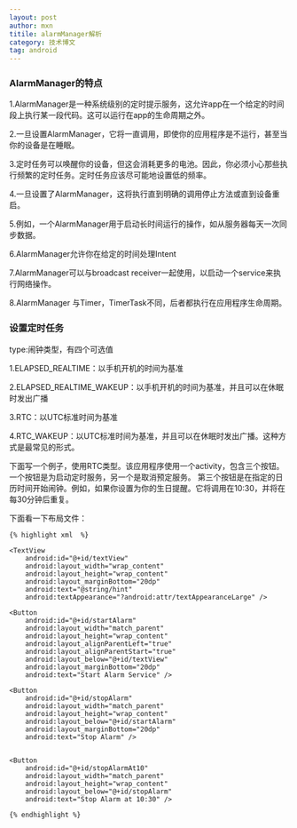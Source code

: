 ```yaml
---
layout: post
author: mxn
titile: alarmManager解析
category: 技术博文
tag: android
---
```


### AlarmManager的特点

1.AlarmManager是一种系统级别的定时提示服务，这允许app在一个给定的时间段上执行某一段代码。这可以运行在app的生命周期之外。

2.一旦设置AlarmManager，它将一直调用，即使你的应用程序是不运行，甚至当你的设备是在睡眠。

3.定时任务可以唤醒你的设备，但这会消耗更多的电池。因此，你必须小心那些执行频繁的定时任务。定时任务应该尽可能地设置低的频率。

4.一旦设置了AlarmManager，这将执行直到明确的调用停止方法或直到设备重启。

5.例如，一个AlarmManager用于启动长时间运行的操作，如从服务器每天一次同步数据。

6.AlarmManager允许你在给定的时间处理Intent

7.AlarmManager可以与broadcast receiver一起使用，以启动一个service来执行网络操作。

8.AlarmManager 与Timer，TimerTask不同，后者都执行在应用程序生命周期。


### 设置定时任务

type:闹钟类型，有四个可选值

1.ELAPSED_REALTIME：以手机开机的时间为基准

2.ELAPSED_REALTIME_WAKEUP：以手机开机的时间为基准，并且可以在休眠时发出广播

3.RTC：以UTC标准时间为基准

4.RTC_WAKEUP：以UTC标准时间为基准，并且可以在休眠时发出广播。这种方式是最常见的形式。

下面写一个例子，使用RTC类型。该应用程序使用一个activity，包含三个按钮。一个按钮是为启动定时服务，另一个是取消预定服务。
第三个按钮是在指定的日历时间开始闹钟。例如，如果你设置为你的生日提醒。它将调用在10:30，并将在每30分钟后重复。

下面看一下布局文件：

    {% highlight xml  %}

<RelativeLayout xmlns:android="http://schemas.android.com/apk/res/android"
    xmlns:tools="http://schemas.android.com/tools"
    android:layout_width="match_parent"
    android:layout_height="match_parent"
    android:paddingBottom="@dimen/activity_vertical_margin"
    android:paddingLeft="@dimen/activity_horizontal_margin"
    android:paddingRight="@dimen/activity_horizontal_margin"
    android:paddingTop="@dimen/activity_vertical_margin"
    tools:context=".MyActivity">

    <TextView
        android:id="@+id/textView"
        android:layout_width="wrap_content"
        android:layout_height="wrap_content"
        android:layout_marginBottom="20dp"
        android:text="@string/hint"
        android:textAppearance="?android:attr/textAppearanceLarge" />

    <Button
        android:id="@+id/startAlarm"
        android:layout_width="match_parent"
        android:layout_height="wrap_content"
        android:layout_alignParentLeft="true"
        android:layout_alignParentStart="true"
        android:layout_below="@+id/textView"
        android:layout_marginBottom="20dp"
        android:text="Start Alarm Service" />

    <Button
        android:id="@+id/stopAlarm"
        android:layout_width="match_parent"
        android:layout_height="wrap_content"
        android:layout_below="@+id/startAlarm"
        android:layout_marginBottom="20dp"
        android:text="Stop Alarm" />


    <Button
        android:id="@+id/stopAlarmAt10"
        android:layout_width="match_parent"
        android:layout_height="wrap_content"
        android:layout_below="@+id/stopAlarm"
        android:text="Stop Alarm at 10:30" />

</RelativeLayout>

    {% endhighlight %}

